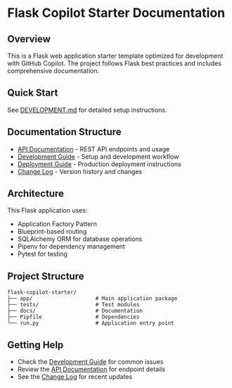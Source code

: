 # Flask Copilot Starter Documentation

## Overview
This is a Flask web application starter template optimized for development with GitHub Copilot. The project follows Flask best practices and includes comprehensive documentation.

## Quick Start
See [DEVELOPMENT.md](./DEVELOPMENT.md) for detailed setup instructions.

## Documentation Structure
- [API Documentation](./API.md) - REST API endpoints and usage
- [Development Guide](./DEVELOPMENT.md) - Setup and development workflow
- [Deployment Guide](./DEPLOYMENT.md) - Production deployment instructions
- [Change Log](./CHANGELOG.md) - Version history and changes

## Architecture
This Flask application uses:
- Application Factory Pattern
- Blueprint-based routing
- SQLAlchemy ORM for database operations
- Pipenv for dependency management
- Pytest for testing

## Project Structure
```
flask-copilot-starter/
├── app/                    # Main application package
├── tests/                  # Test modules
├── docs/                   # Documentation
├── Pipfile                 # Dependencies
└── run.py                  # Application entry point
```

## Getting Help
- Check the [Development Guide](./DEVELOPMENT.md) for common issues
- Review the [API Documentation](./API.md) for endpoint details
- See the [Change Log](./CHANGELOG.md) for recent updates
